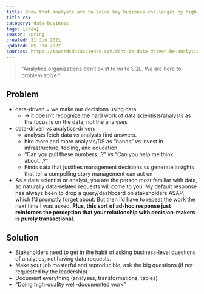```yaml
---
title: Show that analysts are to solve key business challenges by high-quality well-documented work
title-cs: 
category: data-business
tags: [idea]
season: spring
created: 21 Jun 2021
updated: 05 Jan 2022
sources: https://towardsdatascience.com/dont-be-data-driven-be-analytics-driven-74cbb0518640
---
```


> "Analytics organizations don’t exist to write SQL. We are here to problem solve."

## Problem
- data-driven = we make our decisions using data
	- -> it doesn’t recognize the hard work of data scientists/analysts as the focus is on the data, not the analyses
- data-driven *vs* analytics-driven:
	- analysts fetch data *vs* analysts find answers.
	- hire more and more analysts/DS as “hands” *vs* invest in infrastructure, tooling, and education.
	- “Can you pull these numbers…?” *vs* “Can you help me think about…?”
	- Finds data that justifies management decisions *vs* generate insights that tell a compelling story management can act on
- As a data scientist or analyst, you are the person most familiar with data, so naturally data-related requests will come to you. My default response has always been to drop a query/dashboard on stakeholders ASAP, which I’d promptly forget about. But then I’d have to repeat the work the next time I was asked. **Plus, this sort of ad-hoc response just reinforces the perception that your relationship with decision-makers is purely transactional.**

## Solution
- Stakeholders need to get in the habit of asking business-level questions of analytics, not having data requests.
- Make your job masterful and reproducible, ask the big questions (if not requested by the leadership)
- Document everything (analyses, transformations, tables)
- "Doing high-quality well-documented work"